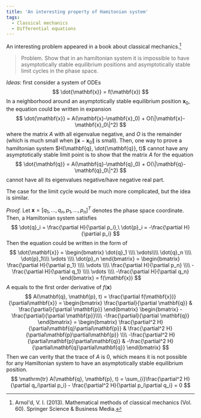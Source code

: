 ```yaml
---
title: 'An interesting property of Hamitonian system'
tags:
  - Classical mechanics
  - Differential equations
---
```

An interesting problem appeared in a book about classical mechanics.[^fn]
> Problem. Show that in an hamiltonian system it is impossible to have asymptotically stable equilibrium positions and asymptotically stable limit cycles in the phase space.

*Ideas:* first consider a system of ODEs
$$
\dot{\mathbf{x}} = f(\mathbf{x})
$$
In a neighborhood around an asymptotically stable equilibrium position $\mathbf{x}_0$, the equation could be
written in expansion
$$
\dot{\mathbf{x}} = A(\mathbf{x}-\mathbf{x}_0) + O(\|\mathbf{x}-\mathbf{x}_0\|^2)
$$
where the matrix $A$ with all eigenvalue negative, and $O$ is the remainder (which is much small when $\|\mathbf{x}-\mathbf{x}_0\|$ is small).
Then, one way to prove a hamiltonian system $H(\mathbf{q}, \dot{\mathbf{q}}, t)$ cannot have any asymptotically stable limit point is to show that the matrix $A$ for the equation
$$
  \dot{\mathbf{q}} = A(\mathbf{q}-\mathbf{q}_0) + O(\|\mathbf{q}-\mathbf{q}_0\|^2)
$$
cannot have all its eigenvalues negative/have negative real part.

The case for the limit cycle would be much more complicated, but the idea is similar.

*Proof.* Let $\mathbf{x}=[q_1, \dots, q_n, p_1, \dots, p_n]^T$ denotes the phase space coordinate. Then, a Hamiltonian system satisfies
$$
  \dot{q}_i = \frac{\partial H}{\partial p_i},\
  \dot{p}_i = -\frac{\partial H}{\partial p_i}
$$
Then the equation could be written in the form of
$$
  \dot{\mathbf{x}} = 
  \begin{bmatrix}
  \dot{q}_1 \\\\ \vdots\\\\ \dot{q}_n \\\\ \dot{p}_1\\\\ \vdots \\\\ \dot{p}_n
  \end{bmatrix}
  = \begin{bmatrix}
    \frac{\partial H}{\partial p_1} \\\\ 
    \vdots \\\\
    \frac{\partial H}{\partial p_n} \\\\ 
    -\frac{\partial H}{\partial q_1} \\\\ 
    \vdots \\\\
    -\frac{\partial H}{\partial q_n}
  \end{bmatrix} = f(\mathbf{x})
$$
$A$ equals to the first order derivative of $f(\mathbf{x})$
$$
  A(\mathbf{q}, \mathbf{p}, t) = \frac{\partial f(\mathbf{x})}{\partial\mathbf{x}} = 
  \begin{bmatrix}
    \frac{\partial}{\partial \mathbf{q}} & 
    \frac{\partial}{\partial \mathbf{p}}
  \end{bmatrix}
  \begin{bmatrix}
    -\frac{\partial}{\partial \mathbf{p}}\\\\ 
    -\frac{\partial}{\partial \mathbf{q}}
  \end{bmatrix}
  = \begin{bmatrix}
    \frac{\partial^2 H}{\partial\mathbf{q}\partial\mathbf{p}} & 
    \frac{\partial^2 H}{\partial\mathbf{p}\partial\mathbf{p}} \\\\
    -\frac{\partial^2 H}{\partial\mathbf{p}\partial\mathbf{q}} & 
    -\frac{\partial^2 H}{\partial\mathbf{q}\partial\mathbf{q}}
  \end{bmatrix}
$$
Then we can verity that the trace of $A$ is $0$, which means it is not possible for any Hamiltonian system to have an asymptotically stable equilibrium position.
$$
  \mathrm{tr} A(\mathbf{q}, \mathbf{p}, t) = 
  \sum_{i}\frac{\partial^2 H}{\partial q_i\partial p_i} -
          \frac{\partial^2 H}{\partial p_i\partial q_i} = 0
$$



[^fn]: Arnol'd, V. I. (2013). Mathematical methods of classical mechanics (Vol. 60). Springer Science & Business Media.

